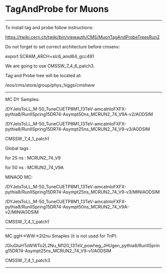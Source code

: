 # TagAndProbe for Muons

*****************************

To install tag and probe follow instructions:

https://twiki.cern.ch/twiki/bin/viewauth/CMS/MuonTagAndProbeTreesRun2

Do not forget to set correct architecture before cmsenv:

export SCRAM_ARCH=slc6_amd64_gcc491

We are going to use CMSSW_7_4_6_patch3.

Tag and Probe tree will be located at:

/eos/cms/store/group/phys_higgs/cmshww

*****************************

MC DY Samples:

/DYJetsToLL_M-50_TuneCUETP8M1_13TeV-amcatnloFXFX-pythia8/RunIISpring15DR74-Asympt50ns_MCRUN2_74_V9A-v2/AODSIM

/DYJetsToLL_M-50_TuneCUETP8M1_13TeV-amcatnloFXFX-pythia8/RunIISpring15DR74-Asympt25ns_MCRUN2_74_V9-v3/AODSIM

CMSSW_7_4_1_patch1

Global tags :

for 25 ns : MCRUN2_74_V9

for 50 ns : MCRUN2_74_V9A

MINAOD MC:

/DYJetsToLL_M-50_TuneCUETP8M1_13TeV-amcatnloFXFX-pythia8/RunIISpring15DR74-Asympt25ns_MCRUN2_74_V9-v3/MINIAODSIM

/DYJetsToLL_M-50_TuneCUETP8M1_13TeV-amcatnloFXFX-pythia8/RunIISpring15DR74-Asympt50ns_MCRUN2_74_V9A-v2/MINIAODSIM

CMSSW_7_4_1_patch1

*****************************

MC ggH->WW->2l2nu Smaples (it is not used for TnP):

/GluGluHToWWTo2L2Nu_M120_13TeV_powheg_JHUgen_pythia8/RunIISpring15DR74-Asympt25ns_MCRUN2_74_V9-v1/AODSIM

CMSSW_7_4_1_patch3

*****************************
 
